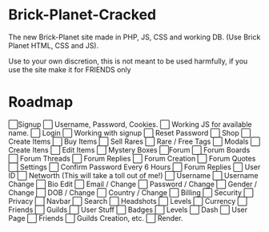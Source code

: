 # Brick-Planet-Cracked
The new Brick-Planet site made in PHP, JS, CSS and working DB. (Use Brick Planet HTML, CSS and JS).

Use to your own discretion, this is not meant to be used harmfully, if you use the site make it for FRIENDS only

# Roadmap

⬜Signup
    ⬜ Username, Password, Cookies.
    ⬜ Working JS for available name.
⬜ Login
    ⬜ Working with signup
    ⬜ Reset Password
⬜ Shop
    ⬜ Create Items
    ⬜ Buy Items
    ⬜ Sell Rares
    ⬜ Rare / Free Tags
    ⬜ Modals
    ⬜ Create Itens
    ⬜ Edit Items
    ⬜ Mystery Boxes
⬜Forum
    ⬜ Forum Boards
    ⬜ Forum Threads
    ⬜ Forum Replies
    ⬜ Forum Creation
    ⬜ Forum Quotes
⬜ Settings
    ⬜ Confirm Password Every 6 Hours
    ⬜ Forum Replies
    ⬜ User ID
    ⬜ Networth (This will take a toll out of me!)
    ⬜ Username
    ⬜ Username Change
    ⬜ Bio Edit
    ⬜ Email / Change
    ⬜ Password / Change
    ⬜ Gender / Change
    ⬜ DOB / Change
    ⬜ Country / Change
    ⬜ Billing
    ⬜ Security
    ⬜ Privacy
⬜ Navbar
    ⬜ Search
    ⬜ Headshots
    ⬜ Levels
    ⬜ Currency
    ⬜ Friends
    ⬜ Guilds
⬜ User Stuff
    ⬜ Badges
    ⬜ Levels
    ⬜ Dash
    ⬜ User Page
    ⬜ Friends
    ⬜ Guilds Creation, etc.
    ⬜ Render.
